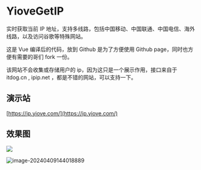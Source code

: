 # YioveGetIP

实时获取当前 IP 地址，支持多线路，包括中国移动、中国联通、中国电信、海外线路，以及访问谷歌等特殊网站。

这是 Vue 编译后的代码，放到 Github 是为了方便使用 Github page，同时也方便有需要的哥们 fork 一份。

该网站不会收集或存储用户的 ip，因为这只是一个展示作用，接口来自于 itdog.cn , ipip.net ，都是不错的网站，可以支持一下。

## 演示站

[https://ip.yiove.com/](https://ip.yiove.com/)

## 效果图

![](https://imgbed.pyth.onl/file/1d765b1825df537ea8536.png)

![image-20240409144018889](https://imgbed.pyth.onl/file/aa5251c81fe91b4696b59.png)
